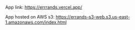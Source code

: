 App link: https://errrands.vercel.app/



App hosted on AWS s3: https://errands-s3-web.s3.us-east-1.amazonaws.com/index.html 
